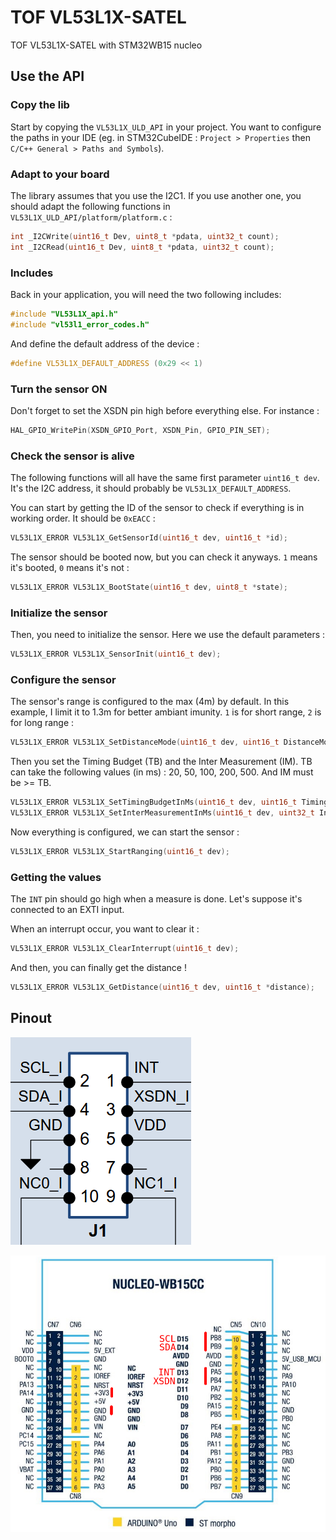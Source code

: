 # TOF VL53L1X-SATEL

TOF VL53L1X-SATEL with STM32WB15 nucleo

## Use the API

### Copy the lib

Start by copying the ```VL53L1X_ULD_API``` in your project. You want to configure the paths in your IDE (eg. in STM32CubeIDE : ```Project > Properties``` then ```C/C++ General > Paths and Symbols```).

### Adapt to your board

The library assumes that you use the I2C1. If you use another one, you should adapt the following functions in ```VL53L1X_ULD_API/platform/platform.c``` :
```C
int _I2CWrite(uint16_t Dev, uint8_t *pdata, uint32_t count);
int _I2CRead(uint16_t Dev, uint8_t *pdata, uint32_t count);
```

### Includes

Back in your application, you will need the two following includes:
```C
#include "VL53L1X_api.h"
#include "vl53l1_error_codes.h"
```

And define the default address of the device :
```C
#define VL53L1X_DEFAULT_ADDRESS (0x29 << 1)
```

### Turn the sensor ON

Don't forget to set the XSDN pin high before everything else. For instance :
```C
HAL_GPIO_WritePin(XSDN_GPIO_Port, XSDN_Pin, GPIO_PIN_SET);
```

### Check the sensor is alive

The following functions will all have the same first parameter ```uint16_t dev```. It's the I2C address, it should probably be ```VL53L1X_DEFAULT_ADDRESS```.

You can start by getting the ID of the sensor to check if everything is in working order. It should be ```0xEACC``` :
```C
VL53L1X_ERROR VL53L1X_GetSensorId(uint16_t dev, uint16_t *id);
```

The sensor should be booted now, but you can check it anyways. ```1``` means it's booted, ```0``` means it's not :
```C
VL53L1X_ERROR VL53L1X_BootState(uint16_t dev, uint8_t *state);
```

### Initialize the sensor

Then, you need to initialize the sensor. Here we use the default parameters :
```C
VL53L1X_ERROR VL53L1X_SensorInit(uint16_t dev);
```

### Configure the sensor

The sensor's range is configured to the max (4m) by default. In this example, I limit it to 1.3m for better ambiant imunity. ```1``` is for short range, ```2``` is for long range :

```C
VL53L1X_ERROR VL53L1X_SetDistanceMode(uint16_t dev, uint16_t DistanceMode);
```

Then you set the Timing Budget (TB) and the Inter Measurement (IM). TB can take the following values (in ms) : 20, 50, 100, 200, 500. And IM must be >= TB.

```C
VL53L1X_ERROR VL53L1X_SetTimingBudgetInMs(uint16_t dev, uint16_t TimingBudgetInMs);
VL53L1X_ERROR VL53L1X_SetInterMeasurementInMs(uint16_t dev, uint32_t InterMeasurementInMs);
```

Now everything is configured, we can start the sensor :
```C
VL53L1X_ERROR VL53L1X_StartRanging(uint16_t dev);
```

### Getting the values

The ```INT``` pin should go high when a measure is done. Let's suppose it's connected to an EXTI input.

When an interrupt occur, you want to clear it :
```C
VL53L1X_ERROR VL53L1X_ClearInterrupt(uint16_t dev);
```

And then, you can finally get the distance !
```C
VL53L1X_ERROR VL53L1X_GetDistance(uint16_t dev, uint16_t *distance);
```

## Pinout

![Pinout IRS11A](./doc/figures/satel_pinout.png)

![Pinout Nucleo](./doc/figures/nucleo_pinout.png)
